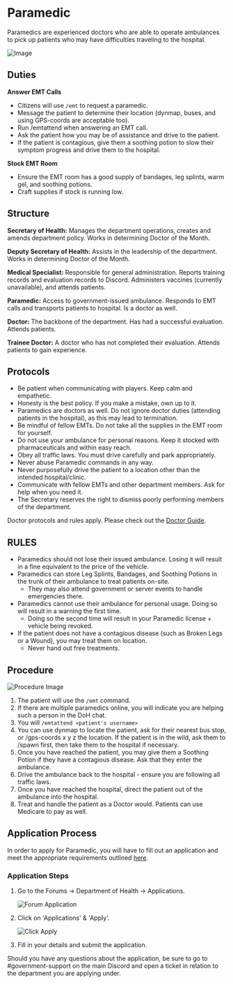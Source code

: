 # Paramedic

Paramedics are experienced doctors who are able to operate ambulances to pick up patients who may have difficulties traveling to the hospital. 

![Image](https://media.discordapp.net/attachments/838356841217916989/1165658733905461288/2022-09-27_15.57.15.png?ex=6547a74b&is=6535324b&hm=66b8a7a4f989a6ff39ef8710c5afd071b91f4f68136a48dc4c6f1e0442aeaab7&=&width=1266&height=671)

## Duties

**Answer EMT Calls**
- Citizens will use ``/emt`` to request a paramedic.
- Message the patient to determine their location (dynmap, buses, and using GPS-coords are acceptable too).
- Run /emtattend when answering an EMT call.
- Ask the patient how you may be of assistance and drive to the patient.
- If the patient is contagious, give them a soothing potion to slow their symptom progress and drive them to the hospital.

**Stock EMT Room**
- Ensure the EMT room has a good supply of bandages, leg splints, warm gel, and soothing potions.
- Craft supplies if stock is running low.

## Structure

**Secretary of Health:** Manages the department operations, creates and amends department policy. Works in determining Doctor of the Month.

**Deputy Secretary of Health:** Assists in the leadership of the department. Works in determining Doctor of the Month.

**Medical Specialist:** Responsible for general administration. Reports training records and evaluation records to Discord. Administers vaccines (currently unavailable), and attends patients.

**Paramedic:** Access to government-issued ambulance. Responds to EMT calls and transports patients to hospital. Is a doctor as well.

**Doctor:** The backbone of the department. Has had a successful evaluation. Attends patients.

**Trainee Doctor:** A doctor who has not completed their evaluation. Attends patients to gain experience.

## Protocols

- Be patient when communicating with players. Keep calm and empathetic.
- Honesty is the best policy. If you make a mistake, own up to it.
- Paramedics are doctors as well. Do not ignore doctor duties (attending patients in the hospital), as this may lead to termination.
- Be mindful of fellow EMTs. Do not take all the supplies in the EMT room for yourself.
- Do not use your ambulance for personal reasons. Keep it stocked with pharmaceuticals and within easy reach.
- Obey all traffic laws. You must drive carefully and park appropriately.
- Never abuse Paramedic commands in any way.
- Never purposefully drive the patient to a location other than the intended hospital/clinic.
- Communicate with fellow EMTs and other department members. Ask for help when you need it.
- The Secretary reserves the right to dismiss poorly performing members of the department.

Doctor protocols and rules apply. Please check out the [Doctor Guide](https://www.democracycraft.net/threads/doctor-guide.1450/).

## RULES

- Paramedics should not lose their issued ambulance. Losing it will result in a fine equivalent to the price of the vehicle.
- Paramedics can store Leg Splints, Bandages, and Soothing Potions in the trunk of their ambulance to treat patients on-site.
  - They may also attend government or server events to handle emergencies there.
- Paramedics cannot use their ambulance for personal usage. Doing so will result in a warning the first time.
  - Doing so the second time will result in your Paramedic license + vehicle being revoked.
- If the patient does not have a contagious disease (such as Broken Legs or a Wound), you may treat them on location.
  - Never hand out free treatments.

## Procedure

![Procedure Image](https://cdn.discordapp.com/attachments/733147179610275991/913436238483169300/image0.png)

1. The patient will use the ``/emt`` command.
2. If there are multiple paramedics online, you will indicate you are helping such a person in the DoH chat.
3. You will ``/emtattend <patient's username>``
4. You can use dynmap to locate the patient, ask for their nearest bus stop, or /gps-coords x y z the location. If the patient is in the wild, ask them to /spawn first, then take them to the hospital if necessary.
5. Once you have reached the patient, you may give them a Soothing Potion if they have a contagious disease. Ask that they enter the ambulance.
6. Drive the ambulance back to the hospital - ensure you are following all traffic laws.
7. Once you have reached the hospital, direct the patient out of the ambulance into the hospital.
8. Treat and handle the patient as a Doctor would. Patients can use Medicare to pay as well.

## Application Process

In order to apply for Paramedic, you will have to fill out an application and meet the appropriate requirements outlined [here](https://www.democracycraft.net/threads/medical-specialist-application-information.525/).

### Application Steps

1. Go to the Forums -> Department of Health -> Applications.
   
   ![Forum Application](https://i.imgur.com/KvOWKfc.png)
  
3. Click on 'Applications' & 'Apply'.
   
   ![Click Apply](https://i.imgur.com/ZdkFgU2.png)
  
5. Fill in your details and submit the application.

Should you have any questions about the application, be sure to go to #government-support on the main Discord and open a ticket in relation to the department you are applying under.

